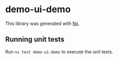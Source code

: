 # demo-ui-demo

This library was generated with [Nx](https://nx.dev).

## Running unit tests

Run `nx test demo-ui-demo` to execute the unit tests.

